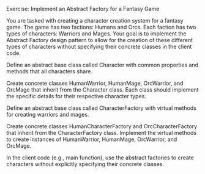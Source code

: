 Exercise: Implement an Abstract Factory for a Fantasy Game

You are tasked with creating a character creation system for a fantasy game. The game has two factions: Humans and Orcs. Each faction has two types of characters: Warriors and Mages. Your goal is to implement the Abstract Factory design pattern to allow for the creation of these different types of characters without specifying their concrete classes in the client code.

Define an abstract base class called Character with common properties and methods that all characters share.

Create concrete classes HumanWarrior, HumanMage, OrcWarrior, and OrcMage that inherit from the Character class. Each class should implement the specific details for their respective character types.

Define an abstract base class called CharacterFactory with virtual methods for creating warriors and mages.

Create concrete classes HumanCharacterFactory and OrcCharacterFactory that inherit from the CharacterFactory class. Implement the virtual methods to create instances of HumanWarrior, HumanMage, OrcWarrior, and OrcMage.

In the client code (e.g., main function), use the abstract factories to create characters without explicitly specifying their concrete classes.